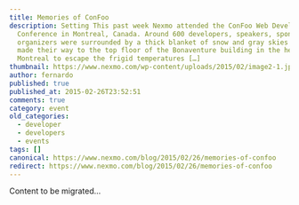 ```yaml
---
title: Memories of ConFoo
description: Setting This past week Nexmo attended the ConFoo Web Development
  Conference in Montreal, Canada. Around 600 developers, speakers, sponsors, and
  organizers were surrounded by a thick blanket of snow and gray skies as they
  made their way to the top floor of the Bonaventure building in the heart of
  Montreal to escape the frigid temperatures […]
thumbnail: https://www.nexmo.com/wp-content/uploads/2015/02/image2-1.jpeg
author: fernardo
published: true
published_at: 2015-02-26T23:52:51
comments: true
category: event
old_categories:
  - developer
  - developers
  - events
tags: []
canonical: https://www.nexmo.com/blog/2015/02/26/memories-of-confoo
redirect: https://www.nexmo.com/blog/2015/02/26/memories-of-confoo
---
```

Content to be migrated...